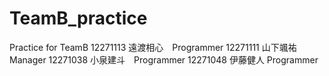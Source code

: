# TeamB_practice
Practice for TeamB
12271113 遠渡相心　Programmer
12271111 山下颯祐　Manager
12271038 小泉建斗　Programmer
12271048 伊藤健人 Programmer 